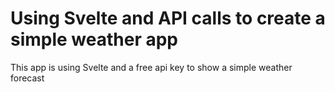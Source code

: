 # Using Svelte and API calls to create a simple weather app

This app is using Svelte and a free api key to show a simple weather forecast
